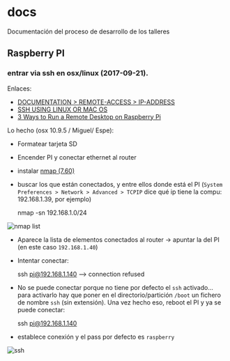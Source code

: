 # docs
Documentación del proceso de desarrollo de los talleres

## Raspberry PI

### entrar via ssh en osx/linux (2017-09-21).

Enlaces:

* [DOCUMENTATION > REMOTE-ACCESS > IP-ADDRESS](https://www.raspberrypi.org/documentation/remote-access/ip-address.md)
* [SSH USING LINUX OR MAC OS](https://www.raspberrypi.org/documentation/remote-access/ssh/unix.md)
* [3 Ways to Run a Remote Desktop on Raspberry Pi](https://eltechs.com/3-ways-to-run-a-remote-desktop-on-raspberry-pi/)

Lo hecho (osx 10.9.5 / Miguel/ Espe):

* Formatear tarjeta SD
* Encender PI y conectar ethernet al router
* instalar [nmap (7.60)](https://nmap.org/dist/nmap-7.60.dmg)
* buscar los que están conectados, y entre ellos donde está el PI (`System Preferences > Network > Advanced > TCPIP` dice qué ip tiene la compu: 192.168.1.39, por ejemplo) 

	nmap -sn 192.168.1.0/24

![nmap list](/img/nmap)

* Aparece la lista de elementos conectados al router -> apuntar la del PI (en este caso `192.168.1.40`)
* Intentar conectar:

	ssh pi@192.168.1.140  --> connection refused 

* No se puede conectar porque no tiene por defecto el `ssh` activado... para activarlo hay que poner en el directorio/partición `/boot` un fichero de nombre `ssh` (sin extensión). Una vez hecho eso, reboot el PI y ya se puede conectar:

	ssh pi@192.168.1.140

* establece conexión y el pass por defecto es `raspberry`

![ssh](/img/pi_ssh.png)

